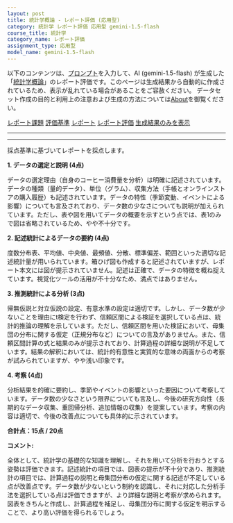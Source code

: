 ```yaml
---
layout: post
title: 統計学概論 - レポート評価 (応用型)
category: 統計学 レポート評価 応用型 gemini-1.5-flash
course_title: 統計学
category_name: レポート評価
assignment_type: 応用型
model_name: gemini-1.5-flash
---
```


以下のコンテンツは、[プロンプト](https://github.com/takedatoshiyuki/synthetic_assignments/tree/main/generated/統計学/gemini-1.5-flash/prompt_レポート評価-応用型.md)を入力して、AI (gemini-1.5-flash) が生成した「[統計学概論](/contents/統計学/)」のレポート評価です。このページは生成結果から自動的に作成されているため、表示が乱れている場合があることをご容赦ください。
データセット作成の目的と利用上の注意および生成の方法については[About](/About)を御覧ください。

[レポート課題](../レポート課題-応用型)
[評価基準](../評価基準-応用型)
[レポート](../レポート-応用型)
[レポート評価](../レポート評価-応用型)
[生成結果のみを表示](https://github.com/takedatoshiyuki/synthetic_assignments/tree/main/generated/統計学/gemini-1.5-flash/レポート評価-応用型.md)
  

***
***
  
採点基準に基づいてレポートを採点します。

**1. データの選定と説明 (4点)**

データの選定理由（自身のコーヒー消費量を分析）は明確に記述されています。データの種類（量的データ）、単位（グラム）、収集方法（手帳とオンラインストアの購入履歴）も記述されています。データの特性（季節変動、イベントによる影響）についても言及されており、データ数の少なさについても説明が加えられています。ただし、表や図を用いてデータの概要を示すという点では、表1のみで図は省略されているため、やや不十分です。

**2. 記述統計によるデータの要約 (4点)**

度数分布表、平均値、中央値、最頻値、分散、標準偏差、範囲といった適切な記述統計量が用いられています。箱ひげ図も作成すると記述されていますが、レポート本文には図が提示されていません。記述は正確で、データの特徴を概ね捉えています。視覚化ツールの活用が不十分なため、満点ではありません。

**3. 推測統計による分析 (3点)**

帰無仮説と対立仮説の設定、有意水準の設定は適切です。しかし、データ数が少ないことを理由にt検定を行わず、信頼区間による検証を選択している点は、統計的推論の理解を示しています。ただし、信頼区間を用いた検証において、母集団の分布に関する仮定（正規分布など）についての言及がありません。また、信頼区間計算の式と結果のみが提示されており、計算過程の詳細な説明が不足しています。結果の解釈においては、統計的有意性と実質的な意味の両面からの考察が試みられていますが、やや浅い印象です。

**4. 考察 (4点)**

分析結果を的確に要約し、季節やイベントの影響といった要因について考察しています。データ数の少なさという限界についても言及し、今後の研究方向性（長期的なデータ収集、重回帰分析、追加情報の収集）を提案しています。考察の内容は適切で、今後の改善点についても具体的に示されています。


**合計点：15点 / 20点**

**コメント:**

全体として、統計学の基礎的な知識を理解し、それを用いて分析を行おうとする姿勢は評価できます。記述統計の項目では、図表の提示が不十分であり、推測統計の項目では、計算過程の説明と母集団分布の仮定に関する記述が不足している点が改善点です。データ数が少ないという制約を認識し、それに対応した分析手法を選択している点は評価できますが、より詳細な説明と考察が求められます。  図表をきちんと作成し、計算過程を補足し、母集団分布に関する仮定を明示することで、より高い評価を得られるでしょう。
